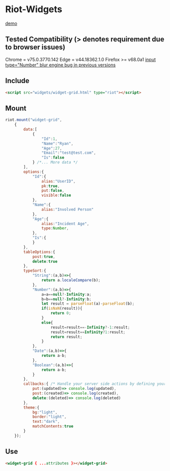 # Riot-Widgets

[demo](https://predictabilityisgood.github.io/riot-widgets/)

## Tested Compatibility (> denotes requirement due to browser issues)
Chrome      =   v75.0.3770.142
Edge        =   v44.18362.1.0
Firefox     >=  v68.0a1 [input type="Number" blur engine bug in previous versions](https://hg.mozilla.org/mozilla-central/rev/ee8e96e5d015)

## Include
```html
<script src="widgets/widget-grid.html" type="riot"></script>
```

## Mount
```javascript
riot.mount("widget-grid", 
    {
        data:[
            {
                "Id":1,
                "Name":"Ryan",
                "Age":27,
                "Email":"test@test.com",
                "Is":false
            } /*... More data */
        ],
        options:{
            "Id":{
                alias:"UserID",
                pk:true,
                put:false,
                visible:false
            },
            "Name":{
                alias:"Involved Person"
            },
            "Age":{
                alias:"Incident Age",
                type:Number,
            },
            "Is":{
            }
        },
        tableOptions:{
            post:true,
            delete:true
        },
        typeSort:{
            "String":(a,b)=>{
                return a.localeCompare(b);
            },
            "Number":(a,b)=>{
                a=a==null?-Infinity:a;
                b=b==null?-Infinity:b;
                let result = parseFloat(a)-parseFloat(b);
                if(isNaN(result)){
                    return 0;
                }
                else{
                    result=result==-Infinity?-1:result;
                    result=result==Infinity?1:result;
                    return result;
                }
            },
            "Date":(a,b)=>{
                return a-b;
            },
            "Boolean":(a,b)=>{
                return a-b;
            }
        },
        callbacks:{ /* Handle your server side actions by defining your own callbacks */
            put:(updated)=> console.log(updated),
            post:(created)=> console.log(created),
            delete:(deleted)=> console.log(deleted)
        },
        theme:{
            bg:"light",
            border:"light",
            text:"dark",
            matchContents:true
        }
    });
```

## Use
```html
<widget-grid { ...attributes }></widget-grid>
```